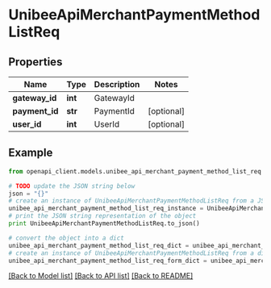 # UnibeeApiMerchantPaymentMethodListReq


## Properties

Name | Type | Description | Notes
------------ | ------------- | ------------- | -------------
**gateway_id** | **int** | GatewayId | 
**payment_id** | **str** | PaymentId | [optional] 
**user_id** | **int** | UserId | [optional] 

## Example

```python
from openapi_client.models.unibee_api_merchant_payment_method_list_req import UnibeeApiMerchantPaymentMethodListReq

# TODO update the JSON string below
json = "{}"
# create an instance of UnibeeApiMerchantPaymentMethodListReq from a JSON string
unibee_api_merchant_payment_method_list_req_instance = UnibeeApiMerchantPaymentMethodListReq.from_json(json)
# print the JSON string representation of the object
print UnibeeApiMerchantPaymentMethodListReq.to_json()

# convert the object into a dict
unibee_api_merchant_payment_method_list_req_dict = unibee_api_merchant_payment_method_list_req_instance.to_dict()
# create an instance of UnibeeApiMerchantPaymentMethodListReq from a dict
unibee_api_merchant_payment_method_list_req_form_dict = unibee_api_merchant_payment_method_list_req.from_dict(unibee_api_merchant_payment_method_list_req_dict)
```
[[Back to Model list]](../README.md#documentation-for-models) [[Back to API list]](../README.md#documentation-for-api-endpoints) [[Back to README]](../README.md)


